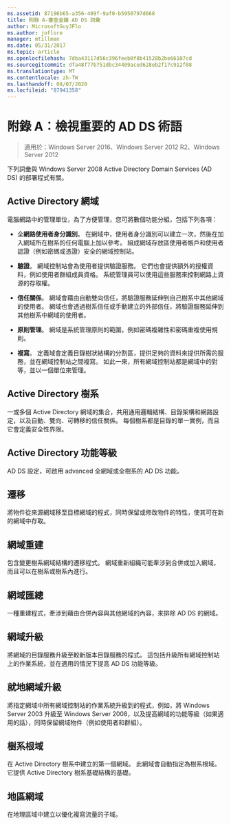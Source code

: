 ```yaml
---
ms.assetid: 87196b65-a356-409f-9af0-b5950797d668
title: 附錄 A-審查金鑰 AD DS 詞彙
author: MicrosoftGuyJFlo
ms.author: joflore
manager: mtillman
ms.date: 05/31/2017
ms.topic: article
ms.openlocfilehash: 7dba43117d56c396feeb0f8b41528b2be66107cd
ms.sourcegitcommit: dfa48f77b751dbc34409aced628eb2f17c912f08
ms.translationtype: MT
ms.contentlocale: zh-TW
ms.lasthandoff: 08/07/2020
ms.locfileid: "87941358"
---
```

# <a name="appendix-a-reviewing-key-ad-ds-terms"></a>附錄 A︰檢視重要的 AD DS 術語

>適用於：Windows Server 2016、Windows Server 2012 R2、Windows Server 2012

下列詞彙與 Windows Server 2008 Active Directory Domain Services (AD DS) 的部署程式有關。

## <a name="active-directory-domain"></a>Active Directory 網域
電腦網路中的管理單位，為了方便管理，您可將數個功能分組，包括下列各項：

-   全**網路使用者身分識別**。 在網域中，使用者身分識別可以建立一次，然後在加入網域所在樹系的任何電腦上加以參考。 組成網域存放區使用者帳戶和使用者認證（例如密碼或憑證）安全的網域控制站。

-   **驗證**。 網域控制站會為使用者提供驗證服務。 它們也會提供額外的授權資料，例如使用者群組成員資格。 系統管理員可以使用這些服務來控制網路上資源的存取權。

-   **信任關係**。 網域會藉由自動雙向信任，將驗證服務延伸到自己樹系中其他網域的使用者。 網域也會透過樹系信任或手動建立的外部信任，將驗證服務延伸到其他樹系中網域的使用者。

-   **原則管理**。 網域是系統管理原則的範圍，例如密碼複雜性和密碼重複使用規則。

-   **複寫**。 定義域會定義目錄樹狀結構的分割區，提供足夠的資料來提供所需的服務，並在網域控制站之間複寫。 如此一來，所有網域控制站都是網域中的對等，並以一個單位來管理。

## <a name="active-directory-forest"></a>Active Directory 樹系
一或多個 Active Directory 網域的集合，共用通用邏輯結構、目錄架構和網路設定，以及自動、雙向、可轉移的信任關係。 每個樹系都是目錄的單一實例，而且它會定義安全性界限。

## <a name="active-directory-functional-level"></a>Active Directory 功能等級
AD DS 設定，可啟用 advanced 全網域或全樹系的 AD DS 功能。

## <a name="migration"></a>遷移
將物件從來源網域移至目標網域的程式，同時保留或修改物件的特性，使其可在新的網域中存取。

## <a name="domain-restructure"></a>網域重建
包含變更樹系網域結構的遷移程式。 網域重新組織可能牽涉到合併或加入網域，而且可以在樹系或樹系內進行。

## <a name="domain-consolidation"></a>網域匯總
一種重建程式，牽涉到藉由合併內容與其他網域的內容，來排除 AD DS 的網域。

## <a name="domain-upgrade"></a>網域升級
將網域的目錄服務升級至較新版本目錄服務的程式。 這包括升級所有網域控制站上的作業系統，並在適用的情況下提高 AD DS 功能等級。

## <a name="in-place-domain-upgrade"></a>就地網域升級
將指定網域中所有網域控制站的作業系統升級到的程式，例如，將 Windows Server 2003 升級至 Windows Server 2008，以及提高網域的功能等級（如果適用的話），同時保留網域物件（例如使用者和群組）。

## <a name="forest-root-domain"></a>樹系根域
在 Active Directory 樹系中建立的第一個網域。 此網域會自動指定為樹系根域。 它提供 Active Directory 樹系基礎結構的基礎。

## <a name="regional-domain"></a>地區網域
在地理區域中建立以優化複寫流量的子域。



